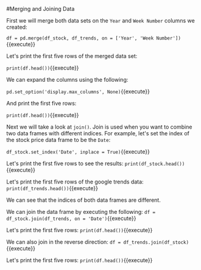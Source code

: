 #Merging and Joining Data

First we will merge both data sets on the `Year` and `Week Number` columns we created:


`df = pd.merge(df_stock, df_trends, on = ['Year', 'Week Number'])`{{execute}}

Let's print the first five rows of the merged data set:

`print(df.head())`{{execute}}

We can expand the columns using the following:

`pd.set_option('display.max_columns', None)`{{execute}}

And print the first five rows:

`print(df.head())`{{execute}}


Next we will take a look at `join()`. Join is used when you want to combine two data frames with different indices. 
For example, let's set the index of the stock price data frame to be the `Date`:

`df_stock.set_index('Date', inplace = True)`{{execute}}

Let's print the first five rows to see the results:
`print(df_stock.head())`{{execute}}


Let's print the first five rows of the google trends data:
`print(df_trends.head())`{{execute}}


We can see that the indices of both data frames are different. 


We can join the data frame by executing the following:
`df = df_stock.join(df_trends, on = 'Date')`{{execute}}

Let's print the first five rows:
`print(df.head())`{{execute}}


We can also join in the reverse direction:
`df = df_trends.join(df_stock)`{{execute}}

Let's print the first five rows:
`print(df.head())`{{execute}}



